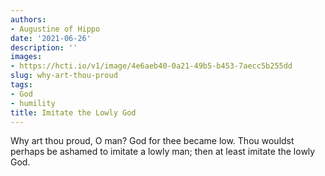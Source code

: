 ```yaml
---
authors:
- Augustine of Hippo
date: '2021-06-26'
description: ''
images:
- https://hcti.io/v1/image/4e6aeb40-0a21-49b5-b453-7aecc5b255dd
slug: why-art-thou-proud
tags:
- God
- humility
title: Imitate the Lowly God
---
```


Why art thou proud, O man? God for thee became low. Thou wouldst perhaps be ashamed to imitate a lowly man; then at least imitate the lowly God.
